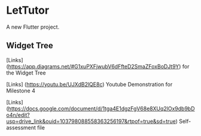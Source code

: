 # LetTutor

A new Flutter project.

## Widget Tree

[Links] (https://app.diagrams.net/#G1xuPXFjwubV6dFfteD2SmaZFoxBoDJt9Y) for the Widget Tree

[Links] (https://youtu.be/UJXdB2lQE8c) Youtube Demonstration for Milestone 4

[Links] (https://docs.google.com/document/d/1tga4E1dgzFgV68e8XUq2lOx9db9bDo4n/edit?usp=drive_link&ouid=103798088558363256197&rtpof=true&sd=true) Self-assessment file